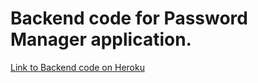 # Backend code for Password Manager application.

[Link to Backend code on Heroku](https://josh-password-manager.herokuapp.com/passwordManager)
